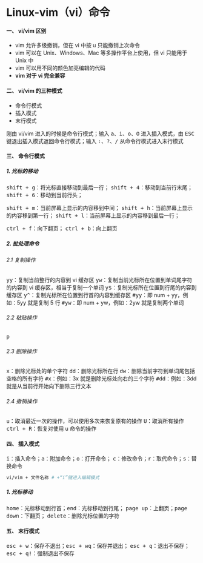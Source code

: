 # Linux-vim（vi）命令

#### 一、 vi/vim 区别

* vim 允许多级撤销，但在 vi 中按 u 只能撤销上次命令
* vim 可以在 Unix、Windows、Mac 等多操作平台上使用，但 vi 只能用于 Unix 中
* vim 可以用不同的颜色加亮编辑的代码
* **vim 对于 vi 完全兼容**

#### 二、 vi/vim 的三种模式

- 命令行模式
- 插入模式
- 末行模式

刚由 vi/vim 进入的时候是命令行模式；输入 <kbd>a</kbd>、<kbd>i</kbd>、<kbd>o</kbd>、<kbd>O</kbd> 进入插入模式，由 <kbd>ESC</kbd> 键退出插入模式返回命令行模式；输入 <kbd>:</kbd>、<kbd>?</kbd>、<kbd>/</kbd> 从命令行模式进入末行模式

#### 三、 命令行模式

##### 1. 光标的移动

<kbd>shift + g</kbd>：将光标直接移动到最后一行；
<kbd>shift + 4</kbd>：移动到当前行末尾；
<kbd>shift + 6</kbd>：移动到当前行头；

<kbd>shift + m</kbd>：当前屏幕上显示的内容移到中间；
<kbd>shift + h</kbd>：当前屏幕上显示的内容移到第一行；
<kbd>shift + l</kbd>：当前屏幕上显示的内容移到最后一行；

<kbd>    ctrl + f</kbd>：向下翻页；
<kbd>ctrl + b</kbd>：向上翻页

##### 2. 批处理命令

###### 2.1 复制操作

<kbd>yy</kbd>：复制当前整行的内容到 vi 缓存区
<kbd>yw</kbd>：复制当前光标所在位置到单词尾字符的内容到 vi 缓存区，相当于复制一个单词
<kbd>y$</kbd>：复制光标所在位置到行尾的内容到缓存区
<kbd>y^</kbd>：复制光标所在位置到行首的内容到缓存区
<kbd>#yy</kbd>：即 num + yy，例如：5yy 就是复制 5 行
<kbd>#yw</kbd>：即 num + yw，例如：2yw 就是复制两个单词

###### 2.2 粘贴操作

<kbd>p</kbd>

###### 2.3 删除操作

<kbd>x</kbd>：删除光标处的单个字符
<kbd>dd</kbd>：删除光标所在行
<kbd>dw</kbd>：删除当前字符到单词尾包括空格的所有字符
<kbd>#x</kbd>：例如：3x 就是删除光标处向右的三个字符
<kbd>#dd</kbd>：例如：3dd 就是从当前行开始向下删除三行文本

###### 2.4 撤销操作

<kbd>u</kbd>：取消最近一次的操作，可以使用多次来恢复原有的操作
<kbd>U</kbd>：取消所有操作
<kbd>ctrl + R</kbd>：恢复对使用 u 命令的操作

#### 四、 插入模式

<kbd>i</kbd>：插入命令；<kbd>a</kbd>：附加命令；<kbd>o</kbd>：打开命令；
<kbd>c</kbd>：修改命令；<kbd>r</kbd>：取代命令；<kbd>s</kbd>：替换命令

````bash
vi/vim + 文件名称 # +“i”键进入编辑模式
````

##### 1. 光标移动

<kbd>home</kbd>：光标移动到行首；<kbd>end</kbd>：光标移动到行尾；
<kbd>page up</kbd>：上翻页；<kbd>page down</kbd>：下翻页；
<kbd>delete</kbd>：删除光标位置的字符

#### 五、 末行模式

<kbd>esc + w</kbd>：保存不退出；<kbd>esc + wq</kbd>：保存并退出；
<kbd>esc + q</kbd>：退出不保存；<kbd>esc + q!</kbd>：强制退出不保存